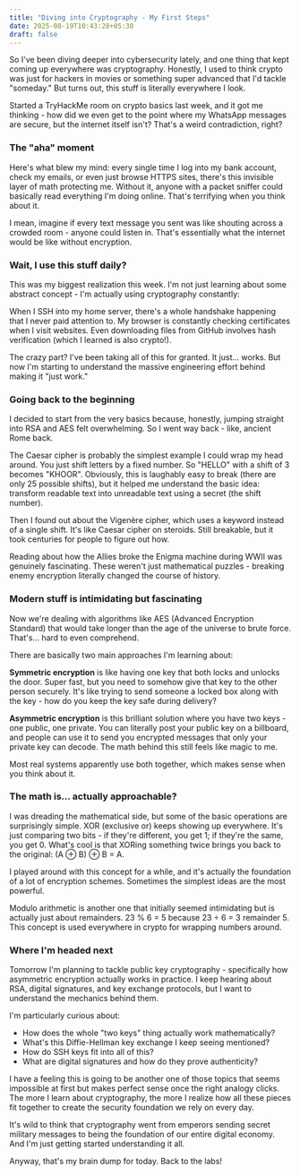 ```yaml
---
title: "Diving into Cryptography - My First Steps"
date: 2025-08-19T10:43:28+05:30
draft: false
---
```


So I've been diving deeper into cybersecurity lately, and one thing that kept coming up everywhere was cryptography. Honestly, I used to think crypto was just for hackers in movies or something super advanced that I'd tackle "someday." But turns out, this stuff is literally everywhere I look.

Started a TryHackMe room on crypto basics last week, and it got me thinking - how did we even get to the point where my WhatsApp messages are secure, but the internet itself isn't? That's a weird contradiction, right?

### The "aha" moment

Here's what blew my mind: every single time I log into my bank account, check my emails, or even just browse HTTPS sites, there's this invisible layer of math protecting me. Without it, anyone with a packet sniffer could basically read everything I'm doing online. That's terrifying when you think about it.

I mean, imagine if every text message you sent was like shouting across a crowded room - anyone could listen in. That's essentially what the internet would be like without encryption.

### Wait, I use this stuff daily?

This was my biggest realization this week. I'm not just learning about some abstract concept - I'm actually using cryptography constantly:

When I SSH into my home server, there's a whole handshake happening that I never paid attention to. My browser is constantly checking certificates when I visit websites. Even downloading files from GitHub involves hash verification (which I learned is also crypto!).

The crazy part? I've been taking all of this for granted. It just... works. But now I'm starting to understand the massive engineering effort behind making it "just work."

### Going back to the beginning

I decided to start from the very basics because, honestly, jumping straight into RSA and AES felt overwhelming. So I went way back - like, ancient Rome back.

The Caesar cipher is probably the simplest example I could wrap my head around. You just shift letters by a fixed number. So "HELLO" with a shift of 3 becomes "KHOOR". Obviously, this is laughably easy to break (there are only 25 possible shifts), but it helped me understand the basic idea: transform readable text into unreadable text using a secret (the shift number).

Then I found out about the Vigenère cipher, which uses a keyword instead of a single shift. It's like Caesar cipher on steroids. Still breakable, but it took centuries for people to figure out how.

Reading about how the Allies broke the Enigma machine during WWII was genuinely fascinating. These weren't just mathematical puzzles - breaking enemy encryption literally changed the course of history.

### Modern stuff is intimidating but fascinating

Now we're dealing with algorithms like AES (Advanced Encryption Standard) that would take longer than the age of the universe to brute force. That's... hard to even comprehend.

There are basically two main approaches I'm learning about:

**Symmetric encryption** is like having one key that both locks and unlocks the door. Super fast, but you need to somehow give that key to the other person securely. It's like trying to send someone a locked box along with the key - how do you keep the key safe during delivery?

**Asymmetric encryption** is this brilliant solution where you have two keys - one public, one private. You can literally post your public key on a billboard, and people can use it to send you encrypted messages that only your private key can decode. The math behind this still feels like magic to me.

Most real systems apparently use both together, which makes sense when you think about it.

### The math is... actually approachable?

I was dreading the mathematical side, but some of the basic operations are surprisingly simple. XOR (exclusive or) keeps showing up everywhere. It's just comparing two bits - if they're different, you get 1; if they're the same, you get 0. What's cool is that XORing something twice brings you back to the original: (A ⊕ B) ⊕ B = A.

I played around with this concept for a while, and it's actually the foundation of a lot of encryption schemes. Sometimes the simplest ideas are the most powerful.

Modulo arithmetic is another one that initially seemed intimidating but is actually just about remainders. 23 % 6 = 5 because 23 ÷ 6 = 3 remainder 5. This concept is used everywhere in crypto for wrapping numbers around.

### Where I'm headed next

Tomorrow I'm planning to tackle public key cryptography - specifically how asymmetric encryption actually works in practice. I keep hearing about RSA, digital signatures, and key exchange protocols, but I want to understand the mechanics behind them.

I'm particularly curious about:

- How does the whole "two keys" thing actually work mathematically?
- What's this Diffie-Hellman key exchange I keep seeing mentioned?
- How do SSH keys fit into all of this?
- What are digital signatures and how do they prove authenticity?

I have a feeling this is going to be another one of those topics that seems impossible at first but makes perfect sense once the right analogy clicks. The more I learn about cryptography, the more I realize how all these pieces fit together to create the security foundation we rely on every day.

It's wild to think that cryptography went from emperors sending secret military messages to being the foundation of our entire digital economy. And I'm just getting started understanding it all.

Anyway, that's my brain dump for today. Back to the labs!
